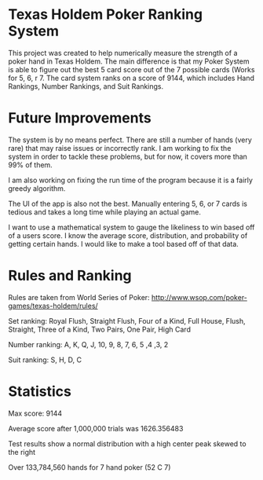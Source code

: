 # Texas Holdem Poker Ranking System

This project was created to help numerically measure the strength of a poker hand in Texas Holdem. The main difference is that my Poker System is able to figure out the best 5 card score out of the 7 possible cards (Works for 5, 6, r 7. The card system ranks on a score of 9144, which includes Hand Rankings, Number Rankings, and Suit Rankings.

# Future Improvements

The system is by no means perfect. There are still a number of hands (very rare) that may raise issues or incorrectly rank. I am working to fix the system in order to tackle these problems, but for now, it covers more than 99% of them.

I am also working on fixing the run time of the program because it is a fairly greedy algorithm.

The UI of the app is also not the best. Manually entering 5, 6, or 7 cards is tedious and takes a long time while playing an actual game.

I want to use a mathematical system to gauge the likeliness to win based off of a users score. I know the average score, distribution, and probability of getting certain hands. I would like to make a tool based off of that data.

# Rules and Ranking

Rules are taken from World Series of Poker: http://www.wsop.com/poker-games/texas-holdem/rules/

Set ranking: Royal Flush, Straight Flush, Four of a Kind, Full House, Flush, Straight, Three of a Kind, Two Pairs, One Pair, High Card

Number ranking: A, K, Q, J, 10, 9, 8, 7, 6, 5 ,4 ,3, 2

Suit ranking: S, H, D, C


# Statistics

Max score: 9144

Average score after 1,000,000 trials was 1626.356483

Test results show a normal distribution with a high center peak skewed to the right

Over 133,784,560 hands for 7 hand poker (52 C 7)
